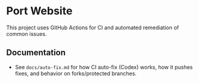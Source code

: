# Port Website

This project uses GitHub Actions for CI and automated remediation of common issues.

## Documentation

- See `docs/auto-fix.md` for how CI auto-fix (Codex) works, how it pushes fixes, and behavior on forks/protected branches.
